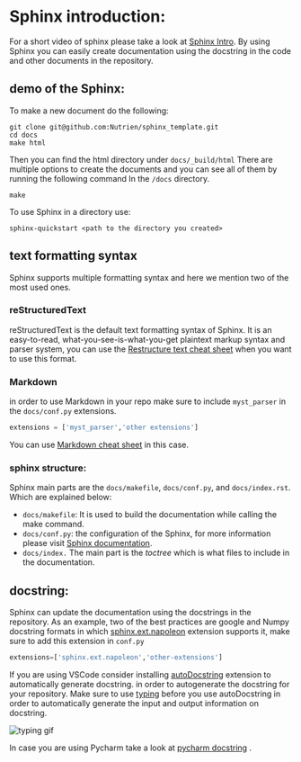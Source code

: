 # Sphinx introduction:
For a short video of sphinx please take a look at [Sphinx Intro](https://byu-cpe.github.io/ComputingBootCamp/tutorials/sphinx/). By using Sphinx you can easily create documentation using the docstring in the code and other documents in the repository.
## demo of the Sphinx:
To make a new document do the following:
```console
git clone git@github.com:Nutrien/sphinx_template.git
cd docs
make html
```
Then you can find the html directory under `docs/_build/html`
There are multiple options to create the documents and you can see all of them by running the following command In the `/docs` directory.
```console
make
``` 
To use Sphinx in a directory use:
```console
sphinx-quickstart <path to the directory you created>
```
## text formatting syntax
Sphinx supports multiple formatting syntax and here we mention two of the most used ones.
### reStructuredText
reStructuredText is the default text formatting syntax of Sphinx. It is an easy-to-read, what-you-see-is-what-you-get plaintext markup syntax and parser system, you can use the [Restructure text cheat sheet](https://github.com/ralsina/rst-cheatsheet/blob/master/rst-cheatsheet.rst) when you want to use this format.
### Markdown
in order to use Markdown in your repo make sure to include `myst_parser` in the `docs/conf.py` extensions.
 ```python
extensions = ['myst_parser','other extensions']
```
You can use [Markdown cheat sheet](https://www.markdownguide.org/cheat-sheet/) in this case.
### sphinx structure:
Sphinx main parts are the `docs/makefile`, `docs/conf.py`, and `docs/index.rst`. Which are explained below:
- `docs/makefile`: It is used to build the documentation while calling the make command.
- `docs/conf.py`: the configuration of the Sphinx, for more information please visit [Sphinx documentation](https://www.sphinx-doc.org/en/master/usage/configuration.html).
- `docs/index.` The main part is the _toctree_ which is what files to include in the documentation.

## docstring:
Sphinx can update the documentation using the docstrings in the repository. As an example, two of the best practices are google and Numpy docstring formats in which [sphinx.ext.napoleon](https://www.sphinx-doc.org/en/master/usage/extensions/napoleon.html) extension supports it, make sure to add this extension in `conf.py`
```python
extensions=['sphinx.ext.napoleon','other-extensions']
```
If you are using VSCode consider installing [autoDocstring](https://marketplace.visualstudio.com/items?itemName=njpwerner.autodocstring) extension to automatically generate docstring.
 in order to autogenerate the docstring for your repository. Make sure to use [typing](https://docs.python.org/3/library/typing.html) before you use autoDocstring in order to automatically generate the input and output information on docstring.

![typing gif](pictures/typing_docstring.gif "demonstration of how to generate docstring including the type hints")

 In case you are using Pycharm take a look at [pycharm docstring](https://www.jetbrains.com/help/pycharm/creating-documentation-comments.html) .

